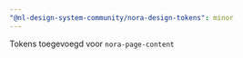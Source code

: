 ```yaml
---
"@nl-design-system-community/nora-design-tokens": minor
---
```


Tokens toegevoegd voor `nora-page-content`
